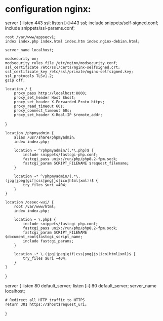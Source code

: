 <h1>configuration nginx:</h1>
<p>server {
    listen 443 ssl;
    listen [::]:443 ssl;
    include snippets/self-signed.conf;
    include snippets/ssl-params.conf;

    root /var/www/appsecv1;
    index index.php index.html index.htm index.nginx-debian.html;

    server_name localhost;

    modsecurity on;
    modsecurity_rules_file /etc/nginx/modsecurity.conf;
    ssl_certificate /etc/ssl/certs/nginx-selfsigned.crt;
    ssl_certificate_key /etc/ssl/private/nginx-selfsigned.key;
    ssl_protocols TLSv1.2;
    gzip off;    

    location / {
        proxy_pass http://localhost:8000;
        proxy_set_header Host $host;
        proxy_set_header X-Forwarded-Proto https;
        proxy_read_timeout 60s;
        proxy_connect_timeout 60s;
        proxy_set_header X-Real-IP $remote_addr;
 }


    
    location /phpmyadmin {
        alias /usr/share/phpmyadmin;
        index index.php;

        location ~ ^/phpmyadmin/(.*\.php)$ {
            include snippets/fastcgi-php.conf;
            fastcgi_pass unix:/run/php/php8.2-fpm.sock;
            fastcgi_param SCRIPT_FILENAME $request_filename;
        }

        location ~* ^/phpmyadmin/(.*\.(jpg|jpeg|gif|css|png|js|ico|html|xml))$ {
            try_files $uri =404;
        }
    }

    location /ossec-wui/ {
        root /var/www/html;
        index index.php;

        location ~ \.php$ {
            include snippets/fastcgi-php.conf;
            fastcgi_pass unix:/run/php/php8.2-fpm.sock;
            fastcgi_param SCRIPT_FILENAME $document_root$fastcgi_script_name;
            include fastcgi_params;
        }

        location ~* \.(jpg|jpeg|gif|css|png|js|ico|html|xml)$ {
            try_files $uri =404;
        }
    }
}

server {
    listen 80 default_server;
    listen [::]:80 default_server;
    server_name localhost;

    # Redirect all HTTP traffic to HTTPS
    return 301 https://$host$request_uri;

   }
</p>
